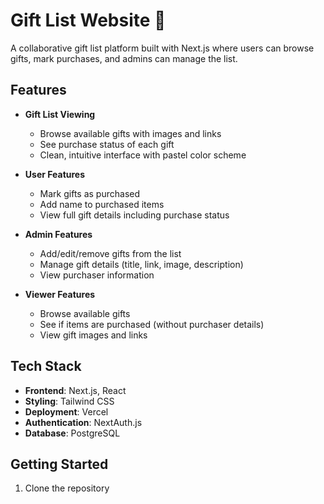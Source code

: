 # Gift List Website 🎁

A collaborative gift list platform built with Next.js where users can browse gifts, mark purchases, and admins can manage the list.

## Features

- **Gift List Viewing**
  - Browse available gifts with images and links
  - See purchase status of each gift
  - Clean, intuitive interface with pastel color scheme

- **User Features** 
  - Mark gifts as purchased
  - Add name to purchased items
  - View full gift details including purchase status

- **Admin Features**
  - Add/edit/remove gifts from the list
  - Manage gift details (title, link, image, description)
  - View purchaser information

- **Viewer Features**
  - Browse available gifts
  - See if items are purchased (without purchaser details)
  - View gift images and links

## Tech Stack

- **Frontend**: Next.js, React
- **Styling**: Tailwind CSS
- **Deployment**: Vercel
- **Authentication**: NextAuth.js
- **Database**: PostgreSQL

## Getting Started

1. Clone the repository
